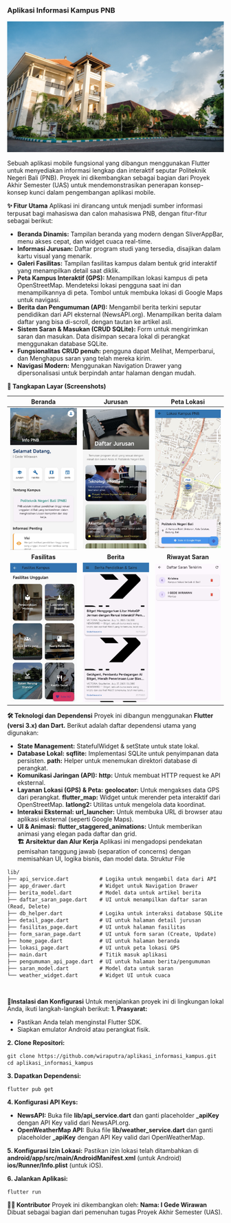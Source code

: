 <h3>Aplikasi Informasi Kampus PNB</h3>

![Dashboard](assets/kampus1.jpg)

Sebuah aplikasi mobile fungsional yang dibangun menggunakan Flutter untuk menyediakan informasi lengkap dan interaktif seputar Politeknik Negeri Bali (PNB). Proyek ini dikembangkan sebagai bagian dari Proyek Akhir Semester (UAS) untuk mendemonstrasikan penerapan konsep-konsep kunci dalam pengembangan aplikasi mobile.

**✨ Fitur Utama**
Aplikasi ini dirancang untuk menjadi sumber informasi terpusat bagi mahasiswa dan calon mahasiswa PNB, dengan fitur-fitur sebagai berikut: <br>
- **Beranda Dinamis:** Tampilan beranda yang modern dengan SliverAppBar, menu akses cepat, dan widget cuaca real-time.<br>
- **Informasi Jurusan:** Daftar program studi yang tersedia, disajikan dalam kartu visual yang menarik.<br>
- **Galeri Fasilitas:** Tampilan fasilitas kampus dalam bentuk grid interaktif yang menampilkan detail saat diklik.<br>
- **Peta Kampus Interaktif (GPS):**
Menampilkan lokasi kampus di peta OpenStreetMap.
Mendeteksi lokasi pengguna saat ini dan menampilkannya di peta.
Tombol untuk membuka lokasi di Google Maps untuk navigasi.<br>
- **Berita dan Pengumuman (API):**
Mengambil berita terkini seputar pendidikan dari API eksternal (NewsAPI.org).
Menampilkan berita dalam daftar yang bisa di-scroll, dengan tautan ke artikel asli.<br>
- **Sistem Saran & Masukan (CRUD SQLite):**
Form untuk mengirimkan saran dan masukan.
Data disimpan secara lokal di perangkat menggunakan database SQLite.
- **Fungsionalitas CRUD penuh:** pengguna dapat Melihat, Memperbarui, dan Menghapus saran yang telah mereka kirim.<br>
- **Navigasi Modern:** Menggunakan Navigation Drawer yang dipersonalisasi untuk berpindah antar halaman dengan mudah.<br>

**📸 Tangkapan Layar (Screenshots)**

| Beranda | Jurusan | Peta Lokasi |
| :---: | :---: | :---: |
| <img src="assets/dokumentasi/beranda.jpg" alt="Beranda" width="250"> | <img src="assets/dokumentasi/daftarjurusan.jpg" alt="Halaman Jurusan" width="250"> | <img src="assets/dokumentasi/lokasi.jpg" alt="Peta Lokasi" width="250"> |
| **Fasilitas** | **Berita** | **Riwayat Saran** |
| <img src="assets/dokumentasi/fasilitas.jpg" alt="Halaman Fasilitas" width="250"> | <img src="assets/dokumentasi/apiberita.jpg" alt="Halaman Berita" width="250"> | <img src="assets/dokumentasi/riwayatsaran.jpg" alt="Riwayat Saran" width="250"> |

**🛠️ Teknologi dan Dependensi**
Proyek ini dibangun menggunakan **Flutter (versi 3.x) dan Dart.** 
 Berikut adalah daftar dependensi utama yang digunakan:
- **State Management:** StatefulWidget & setState untuk state lokal.<br>
- **Database Lokal:**
**sqflite:** Implementasi SQLite untuk penyimpanan data persisten.
**path:** Helper untuk menemukan direktori database di perangkat.
- **Komunikasi Jaringan (API):**
**http:** Untuk membuat HTTP request ke API eksternal.
- **Layanan Lokasi (GPS) & Peta:**
**geolocator:** Untuk mengakses data GPS dari perangkat.
**flutter_map:** Widget untuk merender peta interaktif dari OpenStreetMap.
**latlong2:** Utilitas untuk mengelola data koordinat.
- **Interaksi Eksternal:**
**url_launcher:** Untuk membuka URL di browser atau aplikasi eksternal (seperti Google Maps).
- **UI & Animasi:**
**flutter_staggered_animations:** Untuk memberikan animasi yang elegan pada daftar dan grid. <br>
**🏗️ Arsitektur dan Alur Kerja**
Aplikasi ini mengadopsi pendekatan pemisahan tanggung jawab (separation of concerns) dengan memisahkan UI, logika bisnis, dan model data.
Struktur File
```
lib/
├── api_service.dart          # Logika untuk mengambil data dari API
├── app_drawer.dart           # Widget untuk Navigation Drawer
├── berita_model.dart         # Model data untuk artikel berita
├── daftar_saran_page.dart    # UI untuk menampilkan daftar saran (Read, Delete)
├── db_helper.dart            # Logika untuk interaksi database SQLite
├── detail_page.dart          # UI untuk halaman detail jurusan
├── fasilitas_page.dart       # UI untuk halaman fasilitas
├── form_saran_page.dart      # UI untuk form saran (Create, Update)
├── home_page.dart            # UI untuk halaman beranda
├── lokasi_page.dart          # UI untuk peta lokasi GPS
├── main.dart                 # Titik masuk aplikasi
├── pengumuman_api_page.dart  # UI untuk halaman berita/pengumuman
├── saran_model.dart          # Model data untuk saran
└── weather_widget.dart       # Widget UI untuk cuaca
```
<br>


**🚀Instalasi dan Konfigurasi** 
Untuk menjalankan proyek ini di lingkungan lokal Anda, ikuti langkah-langkah berikut:
**1. Prasyarat:**
- Pastikan Anda telah menginstal Flutter SDK.
- Siapkan emulator Android atau perangkat fisik.

**2. Clone Repositori:**
```
git clone https://github.com/wiraputra/aplikasi_informasi_kampus.git
cd aplikasi_informasi_kampus
```

**3. Dapatkan Dependensi:**
```
flutter pub get
```

**4. Konfigurasi API Keys:**
- **NewsAPI:** Buka file **lib/api_service.dart** dan ganti placeholder **_apiKey** dengan API Key valid dari NewsAPI.org. 
- **OpenWeatherMap API:** Buka file **lib/weather_service.dart** dan ganti placeholder **_apiKey** dengan API Key valid dari OpenWeatherMap.

**5. Konfigurasi Izin Lokasi:**
Pastikan izin lokasi telah ditambahkan di 
**android/app/src/main/AndroidManifest.xml** (untuk Android) 
**ios/Runner/Info.plist** (untuk iOS). <br>

**6. Jalankan Aplikasi:**
```
flutter run
```

**👨‍💻 Kontributor**
Proyek ini dikembangkan oleh:
**Nama: I Gede Wirawan**
Dibuat sebagai bagian dari pemenuhan tugas Proyek Akhir Semester (UAS).

